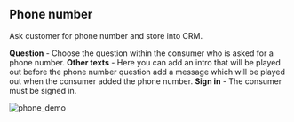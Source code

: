 ## Phone number

Ask customer for phone number and store into CRM.

**Question** - Choose the question within the consumer who is asked for a phone number.
**Other texts** - Here you can add an intro that will be played out before the phone number question add a message which will be played out when the consumer added the phone number.
**Sign in** - The consumer must be signed in.

![phone_demo](https://raw.githubusercontent.com/loyjoy/welcome/master/help/processes/process/subprocesses/phone_demo.png)
